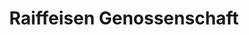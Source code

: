 ---
title: "Raiffeisen Genossenschaft"
url: /wipperfuerth/raiffeisen-genossenschaft/
shop: Supermarkt
---